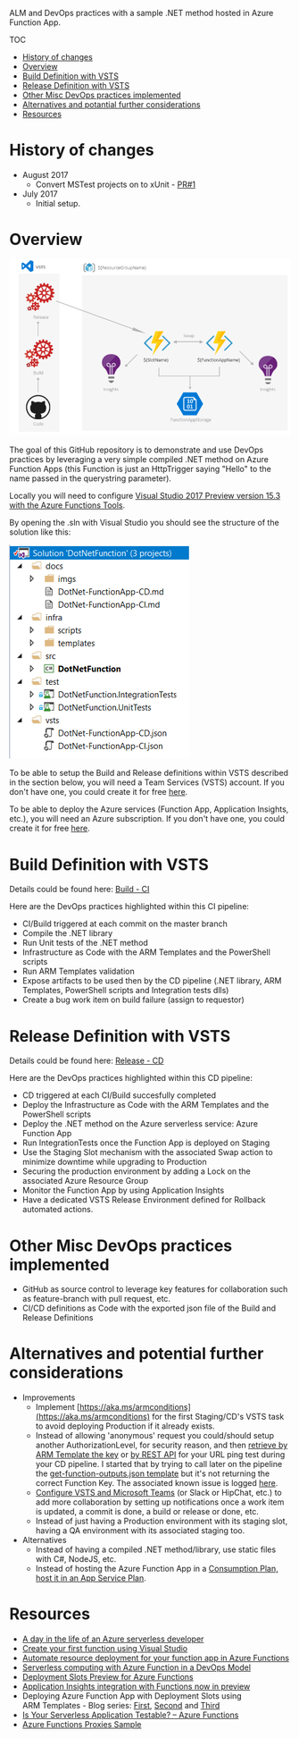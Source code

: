ALM and DevOps practices with a sample .NET method hosted in Azure Function App.

TOC

- [History of changes](#history-of-changes)
- [Overview](#overview)
- [Build Definition with VSTS](#build-definition-with-vsts)
- [Release Definition with VSTS](#release-definition-with-vsts)
- [Other Misc DevOps practices implemented](#other-misc-devops-practices-implemented)
- [Alternatives and potantial further considerations](#alternatives-and-potantial-further-considerations)
- [Resources](#resources)

# History of changes

- August 2017
    - Convert MSTest projects on to xUnit - [PR#1](https://github.com/mathieu-benoit/dot-net-on-azure-function-app/pull/1)
- July 2017
    - Initial setup.

# Overview

![Process - Overview](/docs/imgs/Process-Overview.PNG)

The goal of this GitHub repository is to demonstrate and use DevOps practices by leveraging a very simple compiled .NET method on Azure Function Apps (this Function is just an HttpTrigger saying "Hello" to the name passed in the querystring parameter).

Locally you will need to configure [Visual Studio 2017 Preview version 15.3 with the Azure Functions Tools](https://docs.microsoft.com/en-us/azure/azure-functions/functions-create-your-first-function-visual-studio).

By opening the .sln with Visual Studio you should see the structure of the solution like this:

![Visual Studio Solution Structure Overview](/docs/imgs/Visual-Studio-Solution-Structure-Overview.PNG)

To be able to setup the Build and Release definitions within VSTS described in the section below, you will need a Team Services (VSTS) account. If you don't have one, you could create it for free [here](https://www.visualstudio.com/team-services/).

To be able to deploy  the Azure services (Function App, Application Insights, etc.), you will need an Azure subscription. If you don't have one, you could create it for free [here](https://azure.microsoft.com/fr-ca/free/).

# Build Definition with VSTS

Details could be found here: [Build - CI](/docs/DotNet-FunctionApp-CI.md)

Here are the DevOps practices highlighted within this CI pipeline:
- CI/Build triggered at each commit on the master branch
- Compile the .NET library
- Run Unit tests of the .NET method
- Infrastructure as Code with the ARM Templates and the PowerShell scripts
- Run ARM Templates validation
- Expose artifacts to be used then by the CD pipeline (.NET library, ARM Templates, PowerShell scripts and Integration tests dlls)
- Create a bug work item on build failure (assign to requestor)

# Release Definition with VSTS

Details could be found here: [Release - CD](/docs/DotNet-FunctionApp-CD.md)

Here are the DevOps practices highlighted within this CD pipeline:
- CD triggered at each CI/Build succesfully completed
- Deploy the Infrastructure as Code with the ARM Templates and the PowerShell scripts
- Deploy the .NET method on the Azure serverless service: Azure Function App
- Run IntegrationTests once the Function App is deployed on Staging
- Use the Staging Slot mechanism with the associated Swap action to minimize downtime while upgrading to Production
- Securing the production environment by adding a Lock on the associated Azure Resource Group
- Monitor the Function App by using Application Insights
- Have a dedicated VSTS Release Environment defined for Rollback automated actions.

# Other Misc DevOps practices implemented

- GitHub as source control to leverage key features for collaboration such as feature-branch with pull request, etc.
- CI/CD definitions as Code with the exported json file of the Build and Release Definitions

# Alternatives and potential further considerations

- Improvements
    - Implement [https://aka.ms/armconditions](https://aka.ms/armconditions) for the first Staging/CD's VSTS task to avoid deploying Production if it already exists.
    - Instead of allowing 'anonymous' request you could/should setup another AuthorizationLevel, for security reason, and then [retrieve by ARM Template the key](https://stackoverflow.com/questions/43253453/get-function-host-keys-of-azure-function-in-powershell/44117841#44117841) or [by REST API](https://github.com/Azure/azure-webjobs-sdk-script/wiki/Key-management-API) for your URL ping test during your CD pipeline. I started that by trying to call later on the pipeline the [get-function-outputs.json template](/infra/templates/get-function-outputs.json) but it's not returning the correct Function Key. The associated known issue is logged [here](https://github.com/Azure/azure-webjobs-sdk-script/issues/1752).
    - [Configure VSTS and Microsoft Teams](https://almvm.azurewebsites.net/labs/vsts/teams/) (or Slack or HipChat, etc.) to add more collaboration by setting up notifications once a work item is updated, a commit is done, a build or release or done, etc.
    - Instead of just having a Production environment with its staging slot, having a QA environment with its associated staging too.
- Alternatives
    - Instead of having a compiled .NET method/library, use static files with C#, NodeJS, etc.
    - Instead of hosting the Azure Function App in a [Consumption Plan, host it in an App Service Plan](https://docs.microsoft.com/en-us/azure/azure-functions/functions-scale).

# Resources

- [A day in the life of an Azure serverless developer](https://channel9.msdn.com/Events/Build/2017/T6003)
- [Create your first function using Visual Studio](https://docs.microsoft.com/en-us/azure/azure-functions/functions-create-your-first-function-visual-studio)
- [Automate resource deployment for your function app in Azure Functions](https://docs.microsoft.com/en-us/azure/azure-functions/functions-infrastructure-as-code)
- [Serverless computing with Azure Function in a DevOps Model](https://blogs.msdn.microsoft.com/troubleshooting_tips_for_developers/2017/07/05/serverless-computing-with-azure-function-in-a-devops-model/)
- [Deployment Slots Preview for Azure Functions](https://blogs.msdn.microsoft.com/appserviceteam/2017/06/13/deployment-slots-preview-for-azure-functions/)
- [Application Insights integration with Functions now in preview](https://blogs.msdn.microsoft.com/appserviceteam/2017/05/10/application-insights-integration-with-functions-now-in-preview/)
- Deploying Azure Function App with Deployment Slots using ARM Templates - Blog series: [First](https://nascent.blog/2017/05/31/azure-function-app-deployment-slots-arm-template/), [Second](https://nascent.blog/2017/06/22/azure-functions-arm-templates-snags-1-http-triggers-keys/) and [Third](https://nascent.blog/2017/06/27/azure-functions-slots-arm-templates-snags-2-redeploy-causes-unwanted-swap/)
- [Is Your Serverless Application Testable? – Azure Functions](https://blog.kloud.com.au/2017/07/22/is-your-serverless-application-testable-azure-functions/)
- [Azure Functions Proxies Sample](https://github.com/Azure-Samples/functions-js-spa)
